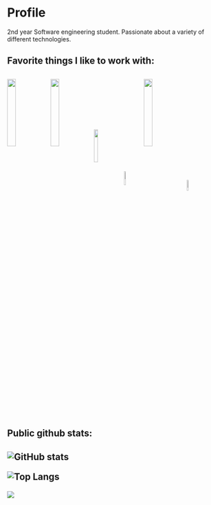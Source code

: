 <h1>Profile</h1>
2nd year Software engineering student. 
Passionate about a variety of different technologies.

<h2>Favorite things I like to work with:<h2/>

<a href="https://www.docker.com/"><img src="https://www.venafi.com/sites/default/files/content/body/Docker_Logo.png" width="20%" align="center"></a><a href="https://docs.microsoft.com/en-us/windows/wsl/about"><img src="https://www.codeproject.com/KB/WinRT/1214365/Article.png" width="20%" align="center"></a><a href="https://www.rust-lang.org/"><img src="https://www.rustacean.net/assets/rustacean-orig-noshadow.png" align="center" width="14%"></a><a href="https://www.raspberrypi.org/"><img src="https://www.raspberrypi.org/app/uploads/2012/03/Raspi_Colour_R.png" align="center" width="9%"></a><a href="https://nx.dev/"><img src="https://dev-to-uploads.s3.amazonaws.com/i/jmsyzyk6pdkjf7bflwu2.png" align="center" width="20%"></a><a href="https://nodejs.org/en/"><img src="https://seeklogo.com/images/N/nodejs-logo-FBE122E377-seeklogo.com.png" width="8%" align="center"></a>
  
<h2>Public github stats:<h2/>
  
![GitHub stats](https://github-readme-stats.vercel.app/api?username=Pjiwm&show_icons=true&theme=dark&count_private=true)

![Top Langs](https://github-readme-stats.vercel.app/api/top-langs/?username=Pjiwm&theme=dark&langs_count=10&layout=compact&hide=vue,php,html,css,jupyter%20notebook&exclude_repo=bress-squash-toernooi-public)


![](https://visitor-badge.laobi.icu/badge?page_id=Pjiwm.Pjiwm)



